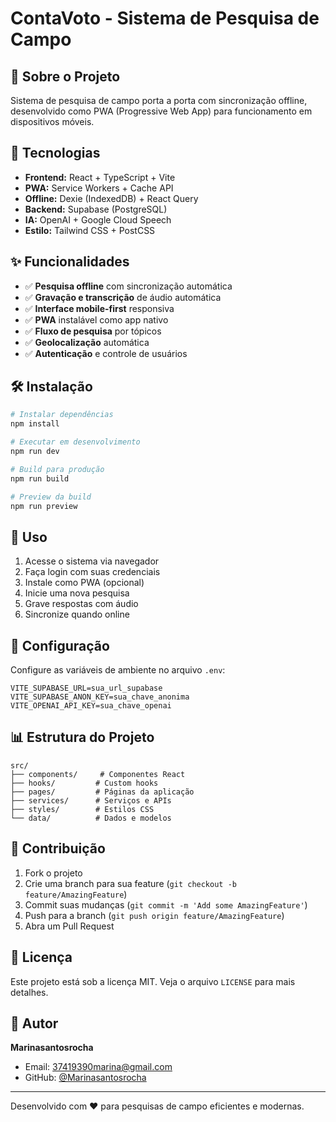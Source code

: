# ContaVoto - Sistema de Pesquisa de Campo

## 📱 Sobre o Projeto

Sistema de pesquisa de campo porta a porta com sincronização offline, desenvolvido como PWA (Progressive Web App) para funcionamento em dispositivos móveis.

## 🚀 Tecnologias

- **Frontend:** React + TypeScript + Vite
- **PWA:** Service Workers + Cache API
- **Offline:** Dexie (IndexedDB) + React Query
- **Backend:** Supabase (PostgreSQL)
- **IA:** OpenAI + Google Cloud Speech
- **Estilo:** Tailwind CSS + PostCSS

## ✨ Funcionalidades

- ✅ **Pesquisa offline** com sincronização automática
- ✅ **Gravação e transcrição** de áudio automática
- ✅ **Interface mobile-first** responsiva
- ✅ **PWA** instalável como app nativo
- ✅ **Fluxo de pesquisa** por tópicos
- ✅ **Geolocalização** automática
- ✅ **Autenticação** e controle de usuários

## 🛠️ Instalação

```bash
# Instalar dependências
npm install

# Executar em desenvolvimento
npm run dev

# Build para produção
npm run build

# Preview da build
npm run preview
```

## 📱 Uso

1. Acesse o sistema via navegador
2. Faça login com suas credenciais
3. Instale como PWA (opcional)
4. Inicie uma nova pesquisa
5. Grave respostas com áudio
6. Sincronize quando online

## 🔧 Configuração

Configure as variáveis de ambiente no arquivo `.env`:

```env
VITE_SUPABASE_URL=sua_url_supabase
VITE_SUPABASE_ANON_KEY=sua_chave_anonima
VITE_OPENAI_API_KEY=sua_chave_openai
```

## 📊 Estrutura do Projeto

```
src/
├── components/     # Componentes React
├── hooks/         # Custom hooks
├── pages/         # Páginas da aplicação
├── services/      # Serviços e APIs
├── styles/        # Estilos CSS
└── data/          # Dados e modelos
```

## 👥 Contribuição

1. Fork o projeto
2. Crie uma branch para sua feature (`git checkout -b feature/AmazingFeature`)
3. Commit suas mudanças (`git commit -m 'Add some AmazingFeature'`)
4. Push para a branch (`git push origin feature/AmazingFeature`)
5. Abra um Pull Request

## 📄 Licença

Este projeto está sob a licença MIT. Veja o arquivo `LICENSE` para mais detalhes.

## 👤 Autor

**Marinasantosrocha**
- Email: 37419390marina@gmail.com
- GitHub: [@Marinasantosrocha](https://github.com/Marinasantosrocha)

---

Desenvolvido com ❤️ para pesquisas de campo eficientes e modernas.